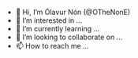 - 👋 Hi, I’m Ólavur Nón (@OTheNonE)
- 👀 I’m interested in ...
- 🌱 I’m currently learning ...
- 💞️ I’m looking to collaborate on ...
- 📫 How to reach me ...

<!---
OTheNonE/OTheNonE is a ✨ special ✨ repository because its `README.md` (this file) appears on your GitHub profile.
You can click the Preview link to take a look at your changes.
--->
